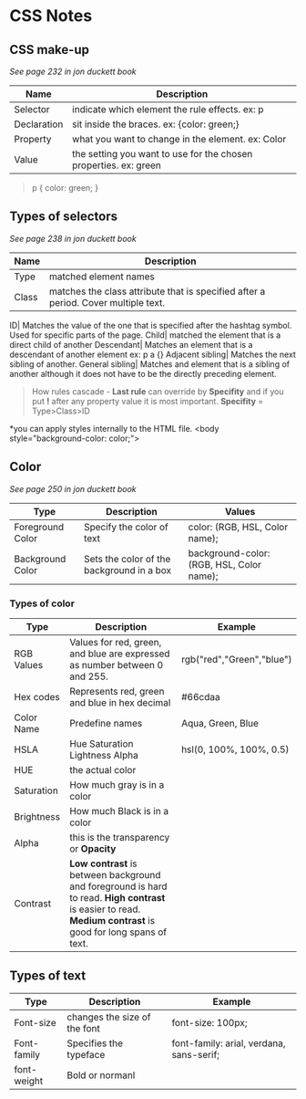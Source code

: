 # CSS Notes


## CSS make-up

*See page 232 in jon duckett book*

Name|Description
---- | ----
Selector| indicate which element the rule effects. ex: p
Declaration| sit inside the braces. ex: {color: green;}
Property| what you want to change in the element. ex: Color
Value| the setting you want to use for the chosen properties. ex: green

> p {
    color: green;
}

## Types of selectors

*See page 238 in jon duckett book*

Name|Description
----- | -----
Type| matched element names
Class| matches the class attribute that is specified after a period. Cover multiple text.

ID| Matches the value of the one that is specified after the hashtag symbol. Used for specific parts of the page.
Child| matched the element that is a direct child of another
Descendant| Matches an element that is a descendant of another element ex: p a {}
Adjacent sibling| Matches the next sibling of another.
General sibling| Matches and element that is a sibling of another although it does not have to be the directly preceding element.

> How rules cascade - **Last rule** can override by **Specifity** and if you put **!** after any property value it is most important. **Specifity** = Type>Class>ID

*you can apply styles internally to the HTML file. \<body style="background-color: color;">

## Color

*See page 250 in jon duckett book*

Type| Description| Values
---- | ---- | ----- |
Foreground Color| Specify the color of text| color: (RGB, HSL, Color name);
Background Color| Sets the color of the background in a box| background-color: (RGB, HSL, Color name);

### Types of color

Type| Description| Example
---- | ---- | ----
RGB Values| Values for red, green, and blue are expressed as number between 0 and 255.| rgb("red","Green","blue")
Hex codes| Represents red, green and blue in hex decimal| #66cdaa
Color Name| Predefine names | Aqua, Green, Blue
HSLA| Hue Saturation Lightness Alpha| hsl(0, 100%, 100%, 0.5)
HUE| the actual color
Saturation| How much gray is in a color
Brightness| How much Black is in a color
Alpha | this is the transparency or **Opacity**
Contrast| **Low contrast** is between background and foreground is hard to read. **High contrast** is easier to read. **Medium contrast** is good for long spans of text.

## Types of text

Type| Description| Example
---- | ---- | ----
Font-size|changes the size of the font| font-size: 100px;
Font-family| Specifies the typeface| font-family: arial, verdana, sans-serif;
font-weight|  Bold or normanl